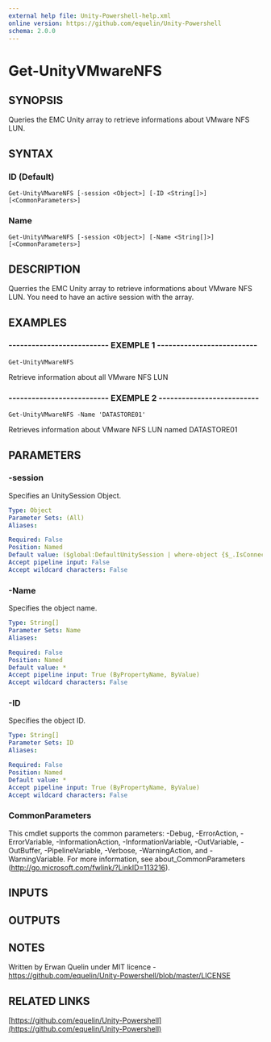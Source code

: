 ```yaml
---
external help file: Unity-Powershell-help.xml
online version: https://github.com/equelin/Unity-Powershell
schema: 2.0.0
---
```


# Get-UnityVMwareNFS

## SYNOPSIS
Queries the EMC Unity array to retrieve informations about VMware NFS LUN.

## SYNTAX

### ID (Default)
```
Get-UnityVMwareNFS [-session <Object>] [-ID <String[]>] [<CommonParameters>]
```

### Name
```
Get-UnityVMwareNFS [-session <Object>] [-Name <String[]>] [<CommonParameters>]
```

## DESCRIPTION
Querries the EMC Unity array to retrieve informations about VMware NFS LUN.
You need to have an active session with the array.

## EXAMPLES

### -------------------------- EXEMPLE 1 --------------------------
```
Get-UnityVMwareNFS
```

Retrieve information about all VMware NFS LUN

### -------------------------- EXEMPLE 2 --------------------------
```
Get-UnityVMwareNFS -Name 'DATASTORE01'
```

Retrieves information about VMware NFS LUN named DATASTORE01

## PARAMETERS

### -session
Specifies an UnitySession Object.

```yaml
Type: Object
Parameter Sets: (All)
Aliases: 

Required: False
Position: Named
Default value: ($global:DefaultUnitySession | where-object {$_.IsConnected -eq $true})
Accept pipeline input: False
Accept wildcard characters: False
```

### -Name
Specifies the object name.

```yaml
Type: String[]
Parameter Sets: Name
Aliases: 

Required: False
Position: Named
Default value: *
Accept pipeline input: True (ByPropertyName, ByValue)
Accept wildcard characters: False
```

### -ID
Specifies the object ID.

```yaml
Type: String[]
Parameter Sets: ID
Aliases: 

Required: False
Position: Named
Default value: *
Accept pipeline input: True (ByPropertyName, ByValue)
Accept wildcard characters: False
```

### CommonParameters
This cmdlet supports the common parameters: -Debug, -ErrorAction, -ErrorVariable, -InformationAction, -InformationVariable, -OutVariable, -OutBuffer, -PipelineVariable, -Verbose, -WarningAction, and -WarningVariable. For more information, see about_CommonParameters (http://go.microsoft.com/fwlink/?LinkID=113216).

## INPUTS

## OUTPUTS

## NOTES
Written by Erwan Quelin under MIT licence - https://github.com/equelin/Unity-Powershell/blob/master/LICENSE

## RELATED LINKS

[https://github.com/equelin/Unity-Powershell](https://github.com/equelin/Unity-Powershell)

